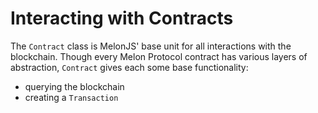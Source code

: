 # Interacting with Contracts

The `Contract` class is MelonJS' base unit for all interactions with the blockchain. Though every Melon Protocol contract has various layers of abstraction, `Contract` gives each some base functionality:

* querying the blockchain
* creating a `Transaction`



